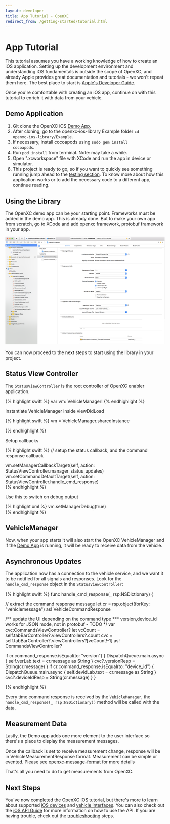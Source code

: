 ```yaml
---
layout: developer
title: App Tutorial - OpenXC
redirect_from: /getting-started/tutorial.html
---
```


<div class="page-header">
    <h1>App Tutorial</h1>
</div>

This tutorial assumes you have a working knowledge of how to create an iOS
application. Setting up the development environment and understanding iOS
fundamentals is outside the scope of OpenXC, and already Apple provides great
documentation and tutorials - we won't repeat them here. The best place to start
is [Apple's Developer Guide](https://developer.apple.com/develop/).

Once you're comfortable with creating an iOS app, continue on with this
tutorial to enrich it with data from your vehicle. 

<div class="page-header">
<h2>Demo Application</h2>
</div>

1. Git clone the OpenXC iOS [Demo App][demoapp]. 
2. After cloning, go to the openxc-ios-library Example folder <code>cd  openxc-ios-library/Example</code>.
4. If necessary, install cocoapods using <code>sudo gem install cocoapods</code>.
5. Run <code>pod install</code> from terminal. Note: may take a while.
6. Open ".xcworkspace" file with XCode and run the app in device or simulator. 
7. This project is ready to go, so if you want to quickly see something running
   jump ahead to the [testing section](/iOS/testing.html). To know more about how this
   application works or to add the necessary code to a different app, continue 
   reading.

<div class="page-header">
<h2>Using the Library</h2>
</div>

The OpenXC demo app can be your starting point. Frameworks must be added in the demo app. 
This is already done. 
But to make your own app from scratch, go to XCode and add openxc framework, protobuf framework in your app. 

<img title="OpenXC Enabler App" alt="xcode-linkedFramework" src="/images/test-screenshots/xcode-linkedFramework.png"/>


You can now proceed to the next steps to start using the library in your 
project.

<div class="page-header">
<h2>Status View Controller</h2>
</div>

The `StatusViewController` is the root controller of OpenXC enabler application.


{% highlight swift %}
var vm: VehicleManager!
{% endhighlight %}

Instantiate VehicleManager inside viewDidLoad

{% highlight swift %}
vm = VehicleManager.sharedInstance
		
{% endhighlight %}

Setup callbacks

{% highlight swift %}
// setup the status callback, and the command response callback

vm.setManagerCallbackTarget(self, action: StatusViewController.manager_status_updates)
vm.setCommandDefaultTarget(self, action: StatusViewController.handle_cmd_response)		
{% endhighlight %}

Use this to switch on debug output

{% highlight xml %}
vm.setManagerDebug(true)	
{% endhighlight %}

<div class="page-header">
<h2>VehicleManager</h2>
</div>


Now, when your app starts it will also start the OpenXC VehicleManager and if
the [Demo App][demoapp] is running, it will be ready to receive data from the
vehicle.

<div class="page-header">
<h2>Asynchronous Updates</h2>
</div>

The application now has a connection to the vehicle service, and we want it to be
notified for all signals and responses. Look for the
`handle_cmd_response` object in the `StatusViewController`:

{% highlight swift %}
func handle_cmd_response(_ rsp:NSDictionary) {
         
// extract the command response message
let cr = rsp.object(forKey: "vehiclemessage") as! VehicleCommandResponse
         
/** update the UI depending on the command type
*** version,device_id works for JSON mode, not in protobuf - TODO 
*/
var cvc:CommandsViewController?
let vcCount = self.tabBarController?.viewControllers?.count
cvc = self.tabBarController?.viewControllers?[vcCount!-1] as! CommandsViewController?

if cr.command_response.isEqual(to: "version") {
	DispatchQueue.main.async {
		self.verLab.text = cr.message as String
		}
		cvc?.versionResp = String(cr.message)
	}
	if cr.command_response.isEqual(to: "device_id") {
		DispatchQueue.main.async {
			self.devidLab.text = cr.message as String
		}
		cvc?.deviceIdResp = String(cr.message)
	}
}

{% endhighlight %}

Every time command response is received by the `VehicleManager`, the `handle_cmd_response(_ rsp:NSDictionary))`
method will be called with the data.



<div class="page-header">
<h2>Measurement Data</h2>
</div>

Lastly, the Demo app adds one more element to the user interface so there's a
place to display the measurement messages. 

Once the callback is set to receive measurement change, response will be in VehicleMeasurementResponse
format. Measurement can be simple or evented. Please see 
[openxc-message-format][] for more details 


That's all you need to do to get measurements from OpenXC.


<div class="page-header">
<h2>Next Steps</h2>
</div>

You've now completed the OpenXC iOS tutorial, but there's more to learn
about supported [iOS devices][iOS devices] and [vehicle interfaces][]. You can
also check out the [iOS API Guide][iOS API Guide] for more information on
how to use the API. If you are having trouble, check out the
[troubleshooting](/iOS/troubleshooting.html) steps.

[vehicle interfaces]: /vehicle-interface/hardware.html
[iOS devices]: /iOS/hardware.html
[library project]: /android/library-installation.html
[demoapp]:https://github.com/openxc/openxc-ios-library
[library documentation]: http://android.openxcplatform.com/reference/com/openxc/measurements/package-summary.html
[iOS API Guide]: /iOS/api-guide.html
[openxc-message-format]: https://github.com/openxc/openxc-message-format/blob/master/JSON.mkd#simple-vehicle-message
